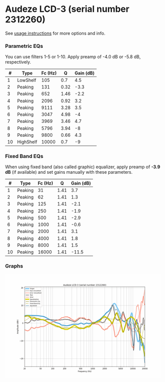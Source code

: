# Audeze LCD-3 (serial number 2312260)
See [usage instructions](https://github.com/jaakkopasanen/AutoEq#usage) for more options and info.

### Parametric EQs
You can use filters 1-5 or 1-10. Apply preamp of -4.0 dB or -5.8 dB, respectively.

|   # | Type      |   Fc (Hz) |    Q |   Gain (dB) |
|-----|-----------|-----------|------|-------------|
|   1 | LowShelf  |       105 | 0.7  |         4.5 |
|   2 | Peaking   |       131 | 0.32 |        -3.3 |
|   3 | Peaking   |       652 | 1.46 |        -2.2 |
|   4 | Peaking   |      2096 | 0.92 |         3.2 |
|   5 | Peaking   |      9111 | 3.28 |         3.5 |
|   6 | Peaking   |      3047 | 4.98 |        -4   |
|   7 | Peaking   |      3969 | 3.46 |         4.7 |
|   8 | Peaking   |      5796 | 3.94 |        -8   |
|   9 | Peaking   |      9800 | 0.66 |         4.3 |
|  10 | HighShelf |     10000 | 0.7  |        -9   |

### Fixed Band EQs
When using fixed band (also called graphic) equalizer, apply preamp of **-3.9 dB** (if available) and set gains manually with these parameters.

|   # | Type    |   Fc (Hz) |    Q |   Gain (dB) |
|-----|---------|-----------|------|-------------|
|   1 | Peaking |        31 | 1.41 |         3.7 |
|   2 | Peaking |        62 | 1.41 |         1.3 |
|   3 | Peaking |       125 | 1.41 |        -2.1 |
|   4 | Peaking |       250 | 1.41 |        -1.9 |
|   5 | Peaking |       500 | 1.41 |        -2.9 |
|   6 | Peaking |      1000 | 1.41 |        -0.6 |
|   7 | Peaking |      2000 | 1.41 |         3.1 |
|   8 | Peaking |      4000 | 1.41 |         1.8 |
|   9 | Peaking |      8000 | 1.41 |         1.5 |
|  10 | Peaking |     16000 | 1.41 |       -11.5 |

### Graphs
![](./Audeze%20LCD-3%20(serial%20number%202312260).png)
